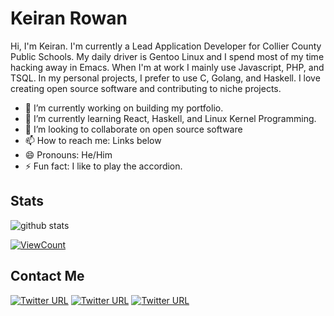 # Keiran Rowan

Hi, I'm Keiran. I'm currently a Lead Application Developer for Collier County Public Schools. My daily driver is Gentoo Linux and I spend most of my time hacking away in Emacs. When I'm at work I mainly use Javascript, PHP, and TSQL. In my personal projects, I prefer to use C, Golang, and Haskell. I love creating open source software and contributing to niche projects. 

- 🔭 I’m currently working on building my portfolio.
- 🌱 I’m currently learning React, Haskell, and Linux Kernel Programming.
- 👯 I’m looking to collaborate on open source software
- 📫 How to reach me: Links below
- 😄 Pronouns: He/Him
- ⚡ Fun fact: I like to play the accordion.

## Stats

![github stats](https://github-readme-stats.vercel.app/api?username=keiranrowan&show_icons=true)

[![ViewCount](https://views.whatilearened.today/views/github/keiranrowan/keiranrowan.svg?cache=remove)](#)

## Contact Me

[![Twitter URL](https://img.shields.io/twitter/url?label=Personal%20Email&logo=gmail&style=social&url=http%3A%2F%2Fmailto%3Akeiranrowan%40gmail.com)](mailto:keiranrowan@gmail.com)
[![Twitter URL](https://img.shields.io/twitter/url?label=Work%20Email&logo=microsoftexchange&style=social&url=http%3A%2F%2Fmailto%3Arowank%40collierschools.com)](mailto:rowank@collierschools.com)
[![Twitter URL](https://img.shields.io/twitter/url?label=LinkedIn&logo=linkedin&style=social&url=https%3A%2F%2Fwww.linkedin.com%2Fin%2Fkeiranrowan)](https://linkedin.com/in/keiranrowan)


<!--
**keiranrowan/keiranrowan** is a ✨ _special_ ✨ repository because its `README.md` (this file) appears on your GitHub profile.

Here are some ideas to get you started:

-->
